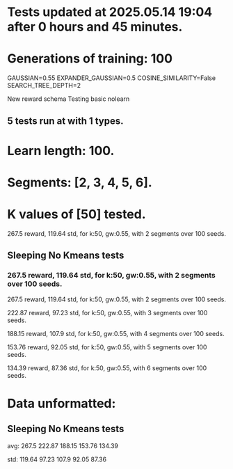 # Tests updated at 2025.05.14 19:04 after 0 hours and 45 minutes.
# Generations of training: 100
GAUSSIAN=0.55
EXPANDER_GAUSSIAN=0.5
COSINE_SIMILARITY=False
SEARCH_TREE_DEPTH=2

New reward schema
Testing basic nolearn
## 5 tests run at with 1 types.
# Learn length: 100.
# Segments: [2, 3, 4, 5, 6].
# K values of [50] tested.

267.5 reward, 119.64 std, for k:50, gw:0.55, with 2 segments over 100 seeds.


## Sleeping No Kmeans tests
### 267.5 reward, 119.64 std, for k:50, gw:0.55, with 2 segments over 100 seeds.

267.5 reward, 119.64 std, for k:50, gw:0.55, with 2 segments over 100 seeds.

222.87 reward, 97.23 std, for k:50, gw:0.55, with 3 segments over 100 seeds.

188.15 reward, 107.9 std, for k:50, gw:0.55, with 4 segments over 100 seeds.

153.76 reward, 92.05 std, for k:50, gw:0.55, with 5 segments over 100 seeds.

134.39 reward, 87.36 std, for k:50, gw:0.55, with 6 segments over 100 seeds.


# Data unformatted:



## Sleeping No Kmeans tests
avg:
267.5
222.87
188.15
153.76
134.39

std:
119.64
97.23
107.9
92.05
87.36
